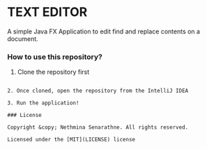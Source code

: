 # TEXT EDITOR

A simple Java FX Application to edit find and replace contents on a document.

### How to use this repository?

1. Clone the repository first 

````

2. Once cloned, open the repository from the IntelliJ IDEA

3. Run the application!

### License

Copyright &copy; Nethmina Senarathne. All rights reserved.

Licensed under the [MIT](LICENSE) license
